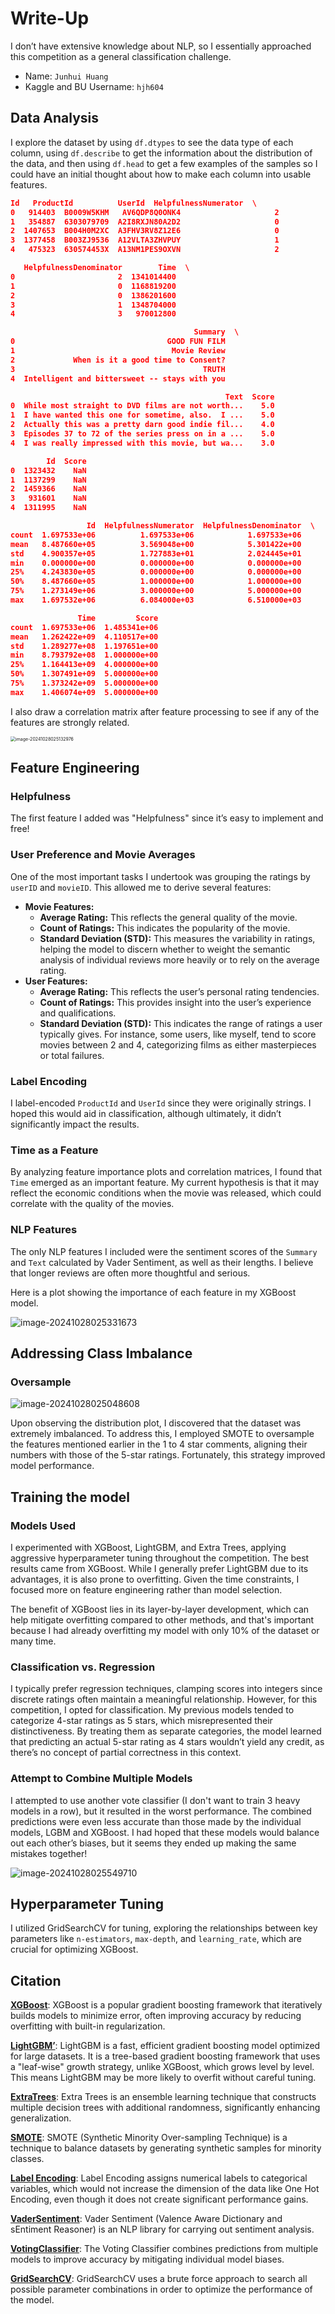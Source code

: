 # Write-Up

I don’t have extensive knowledge about NLP, so I essentially approached this competition as a general classification challenge.

- Name: `Junhui Huang`
- Kaggle and BU Username: `hjh604`



## Data Analysis

I explore the dataset by using `df.dtypes` to see the data type of each column, using `df.describe` to get the information about the distribution of the data, and then using `df.head` to get a few examples of the samples so I could have an initial thought about how to make each column into usable features. 

```json
Id   ProductId          UserId  HelpfulnessNumerator  \
0   914403  B0009W5KHM   AV6QDP8Q0ONK4                     2   
1   354887  6303079709  A2I8RXJN80A2D2                     0   
2  1407653  B004H0M2XC  A3FHV3RV8Z12E6                     0   
3  1377458  B003ZJ9536  A12VLTA3ZHVPUY                     1   
4   475323  630574453X  A13NM1PES9OXVN                     2   

   HelpfulnessDenominator        Time  \
0                       2  1341014400   
1                       0  1168819200   
2                       0  1386201600   
3                       1  1348704000   
4                       3   970012800   

                                         Summary  \
0                                  GOOD FUN FILM   
1                                   Movie Review   
2             When is it a good time to Consent?   
3                                          TRUTH   
4  Intelligent and bittersweet -- stays with you   

                                                Text  Score  
0  While most straight to DVD films are not worth...    5.0  
1  I have wanted this one for sometime, also.  I ...    5.0  
2  Actually this was a pretty darn good indie fil...    4.0  
3  Episodes 37 to 72 of the series press on in a ...    5.0  
4  I was really impressed with this movie, but wa...    3.0  

        Id  Score
0  1323432    NaN
1  1137299    NaN
2  1459366    NaN
3   931601    NaN
4  1311995    NaN

                 Id  HelpfulnessNumerator  HelpfulnessDenominator  \
count  1.697533e+06          1.697533e+06            1.697533e+06   
mean   8.487660e+05          3.569048e+00            5.301422e+00   
std    4.900357e+05          1.727883e+01            2.024445e+01   
min    0.000000e+00          0.000000e+00            0.000000e+00   
25%    4.243830e+05          0.000000e+00            0.000000e+00   
50%    8.487660e+05          1.000000e+00            1.000000e+00   
75%    1.273149e+06          3.000000e+00            5.000000e+00   
max    1.697532e+06          6.084000e+03            6.510000e+03   

               Time         Score  
count  1.697533e+06  1.485341e+06  
mean   1.262422e+09  4.110517e+00  
std    1.289277e+08  1.197651e+00  
min    8.793792e+08  1.000000e+00  
25%    1.164413e+09  4.000000e+00  
50%    1.307491e+09  5.000000e+00  
75%    1.373242e+09  5.000000e+00  
max    1.406074e+09  5.000000e+00  
```



I also draw a correlation matrix after feature processing to see if any of the features are strongly related.

<img src="assets/image-20241028025132976.png" alt="image-20241028025132976" style="zoom:50%;" />



## Feature Engineering

### Helpfulness

The first feature I added was "Helpfulness" since it’s easy to implement and free!



### User Preference and Movie Averages

One of the most important tasks I undertook was grouping the ratings by `userID` and `movieID`. This allowed me to derive several features:

- **Movie Features:**
  - **Average Rating:** This reflects the general quality of the movie.
  - **Count of Ratings:** This indicates the popularity of the movie.
  - **Standard Deviation (STD):** This measures the variability in ratings, helping the model to discern whether to weight the semantic analysis of individual reviews more heavily or to rely on the average rating.
- **User Features:**
  - **Average Rating:** This reflects the user’s personal rating tendencies.
  - **Count of Ratings:** This provides insight into the user’s experience and qualifications.
  - **Standard Deviation (STD):** This indicates the range of ratings a user typically gives. For instance, some users, like myself, tend to score movies between 2 and 4, categorizing films as either masterpieces or total failures.



### Label Encoding

I label-encoded `ProductId` and `UserId` since they were originally strings. I hoped this would aid in classification, although ultimately, it didn’t significantly impact the results.



### Time as a Feature

By analyzing feature importance plots and correlation matrices, I found that `Time` emerged as an important feature. My current hypothesis is that it may reflect the economic conditions when the movie was released, which could correlate with the quality of the movies.



### NLP Features

The only NLP features I included were the sentiment scores of the `Summary` and `Text` calculated by Vader Sentiment, as well as their lengths. I believe that longer reviews are often more thoughtful and serious.



Here is a plot showing the importance of each feature in my XGBoost model.

![image-20241028025331673](assets/image-20241028025331673.png)





## Addressing Class Imbalance

### Oversample

![image-20241028025048608](assets/image-20241028025048608.png)

Upon observing the distribution plot, I discovered that the dataset was extremely imbalanced. To address this, I employed SMOTE to oversample the features mentioned earlier in the 1 to 4 star comments, aligning their numbers with those of the 5-star ratings. Fortunately, this strategy improved model performance.



## Training the model

### Models Used

I experimented with XGBoost, LightGBM, and Extra Trees, applying aggressive hyperparameter tuning throughout the competition. The best results came from XGBoost. While I generally prefer LightGBM due to its advantages, it is also prone to overfitting. Given the time constraints, I focused more on feature engineering rather than model selection. 

The benefit of XGBoost lies in its layer-by-layer development, which can help mitigate overfitting compared to other methods, and that's important because I had already overfitting my model with only 10% of the dataset or many time.



### Classification vs. Regression

I typically prefer regression techniques, clamping scores into integers since discrete ratings often maintain a meaningful relationship. However, for this competition, I opted for classification. My previous models tended to categorize 4-star ratings as 5 stars, which misrepresented their distinctiveness. By treating them as separate categories, the model learned that predicting an actual 5-star rating as 4 stars wouldn’t yield any credit, as there’s no concept of partial correctness in this context.



### Attempt to Combine Multiple Models

I attempted to use another vote classifier (I don't want to train 3 heavy models in a row), but it resulted in the worst performance. The combined predictions were even less accurate than those made by the individual models, LGBM and XGBoost. I had hoped that these models would balance out each other’s biases, but it seems they ended up making the same mistakes together!

![image-20241028025549710](assets/image-20241028025549710.png)



## Hyperparameter Tuning

I utilized GridSearchCV for tuning, exploring the relationships between key parameters like `n-estimators`, `max-depth`, and `learning_rate`, which are crucial for optimizing XGBoost.



## Citation

**[XGBoost](https://xgboost.readthedocs.io/en/latest/index.html)**: XGBoost is a popular gradient boosting framework that iteratively builds models to minimize error, often improving accuracy by reducing overfitting with built-in regularization.

**[LightGBM’](https://lightgbm.readthedocs.io/en/latest/)**: LightGBM is a fast, efficient gradient boosting model optimized for large datasets. It is a tree-based gradient boosting framework that uses a "leaf-wise" growth strategy, unlike XGBoost, which grows level by level. This means LightGBM may be more likely to overfit without careful tuning.

**[ExtraTrees](https://scikit-learn.org/stable/modules/generated/sklearn.ensemble.ExtraTreesClassifier.html)**: Extra Trees is an ensemble learning technique that constructs multiple decision trees with additional randomness, significantly enhancing generalization.



**[SMOTE](https://imbalanced-learn.org/stable/references/generated/imblearn.over_sampling.SMOTE.html)**: SMOTE (Synthetic Minority Over-sampling Technique) is a technique to balance datasets by generating synthetic samples for minority classes.



**[Label Encoding](https://scikit-learn.org/stable/modules/generated/sklearn.preprocessing.LabelEncoder.html)**: Label Encoding assigns numerical labels to categorical variables, which would not increase the dimension of the data like One Hot Encoding, even though it does not create significant performance gains.

**[VaderSentiment](https://vadersentiment.readthedocs.io/en/latest/)**: Vader Sentiment (Valence Aware Dictionary and sEntiment Reasoner) is an NLP library for carrying out sentiment analysis.



**[VotingClassifier](https://scikit-learn.org/stable/modules/generated/sklearn.ensemble.VotingClassifier.html)**: The Voting Classifier combines predictions from multiple models to improve accuracy by mitigating individual model biases.

**[GridSearchCV](https://scikit-learn.org/stable/modules/generated/sklearn.model_selection.GridSearchCV.html)**: GridSearchCV uses a brute force approach to search all possible parameter combinations in order to optimize the performance of the model.

